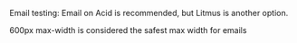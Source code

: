 Email testing: Email on Acid is recommended, but Litmus is another option. 

600px max-width is considered the safest max width for emails
